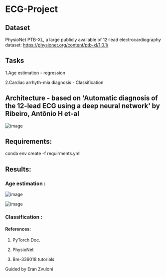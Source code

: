# ECG-Project
## Dataset
PhysioNet PTB-XL, a large publicly available of 12-lead electrocardiography dataset:
https://physionet.org/content/ptb-xl/1.0.1/
## Tasks
1.Age estimation - regression 

2.Cardiac arrhyth-mia diagnosis - Classification 
## Architecture - based on 'Automatic diagnosis of the 12-lead ECG using a deep neural network' by Ribeiro, Antônio H et-al
![image](https://user-images.githubusercontent.com/112961476/210334307-cc42f997-f1b6-4bc0-b2a7-2e346646ec68.png)
## Requirements:
conda env create -f requirments.yml

## Results:
### Age estimation :

![image](https://user-images.githubusercontent.com/112961476/212991578-459ef94f-6e79-4494-a41a-a2fb216c18ea.png)

![image](https://user-images.githubusercontent.com/112961476/212991609-fcd48f0f-bbb1-4847-a765-2e58552c1746.png)


### Classification :







#### References:
1. PyTorch Doc.

2. PhysioNet

3. Bm-336018 tutorials



Guided by Eran Zvuloni
